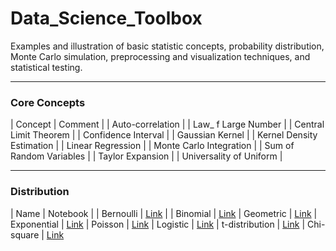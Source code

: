 # Data_Science_Toolbox
Examples and illustration of basic statistic concepts, probability distribution, Monte Carlo simulation, preprocessing and visualization techniques, and statistical testing.

___
### Core Concepts
| Concept                     | Comment |
| Auto-correlation            | 
| Law_ f Large Number         |
| Central Limit Theorem       |
| Confidence Interval         |
| Gaussian Kernel             |
| Kernel Density Estimation   |
| Linear Regression           |
| Monte Carlo Integration     |
| Sum of Random Variables     |
| Taylor Expansion            |
| Universality of Uniform     |

___
### Distribution
| Name                      | Notebook |
| Bernoulli                 | [Link](distribution/bernoulli.ipynb) |
| Binomial                  | [Link](distribution/binomial.ipynb)
| Geometric					| [Link](distribution/bernoulli.ipynb)
| Exponential				| [Link](distribution/exponential.ipynb)
| Poisson					| [Link](distribution/poisson.ipynb)
| Logistic					| [Link](distribution/logistic.ipynb)
| t-distribution			| [Link](distribution/t_distribution.ipynb)
| Chi-square				| [Link](distribution/chi_square.ipynb)
